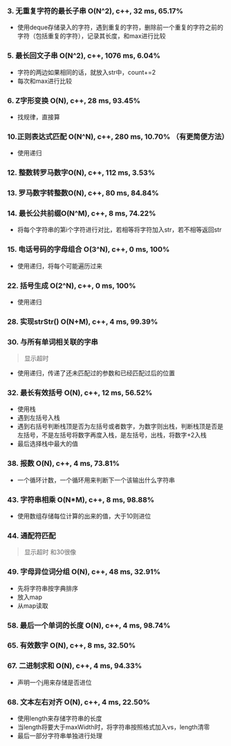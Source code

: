 ### 3. 无重复字符的最长子串 O(N^2), c++, 32 ms, 65.17%
* 使用deque存储录入的字符，遇到重复的字符，删除前一个重复的字符之前的字符（包括重复的字符），记录其长度，和max进行比较
### 5. 最长回文子串 O(N^2), c++, 1076 ms, 6.04%
* 字符的两边如果相同的话，就放入str中，count+=2
* 每次和max进行比较
### 6. Z字形变换 O(N), c++, 28 ms, 93.45%
* 找规律，直接算
### 10.正则表达式匹配 O(N^N), c++, 280 ms, 10.70%  （有更简便方法）
* 使用递归
### 12. 整数转罗马数字O(N), c++, 112 ms, 3.53%
### 13. 罗马数字转整数O(N), c++, 80 ms, 84.84%
### 14. 最长公共前缀O(N^M), c++, 8 ms, 74.22%
* 将每个字符串的第i个字符进行对比，若相等将字符加入str，若不相等返回str
### 15. 电话号码的字母组合 O(3^N), c++, 0 ms, 100%
* 使用递归，将每个可能遍历过来
### 22. 括号生成 O(2^N), c++, 0 ms, 100%
* 使用递归
### 28. 实现strStr() O(N+M), c++, 4 ms, 99.39%
### 30. 与所有单词相关联的字串
> 显示超时
* 使用递归，传递了还未匹配过的参数和已经匹配过后的位置
### 32. 最长有效括号 O(N), c++, 12 ms, 56.52%
* 使用栈
* 遇到左括号入栈
* 遇到右括号判断栈顶是否为左括号或者数字，为数字则出栈，判断栈顶是否是左括号，不是左括号将数字再度入栈，是左括号，出栈，将数字+2入栈
* 最后选择栈中最大的值
### 38. 报数 O(N), c++, 4 ms, 73.81%
* 一个循环计数，一个循环用来判断下一个该输出什么字符串
### 43. 字符串相乘 O(N*M), c++, 8 ms, 98.88%
* 使用数组存储每位计算的出来的值，大于10则进位
### 44. 通配符匹配
> 显示超时
> 和30很像
### 49. 字母异位词分组 O(N), c++, 48 ms, 32.91%
* 先将字符串按字典排序
* 放入map
* 从map读取
### 58. 最后一个单词的长度 O(N), c++, 4 ms, 98.74%
### 65. 有效数字 O(N), c++, 8 ms, 32.50%
### 67. 二进制求和 O(N), c++, 4 ms, 94.33%
* 声明一个j用来存储是否进位
### 68. 文本左右对齐 O(N), c++, 4 ms, 22.50%
* 使用length来存储字符串的长度
* 当length将要大于maxWidth时，将字符串按照格式加入vs，length清零
* 最后一部分字符串单独进行处理
